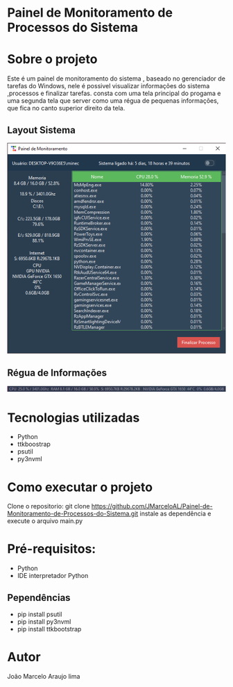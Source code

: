 #  Painel de Monitoramento de Processos do Sistema


# Sobre o projeto

Este é um painel de monitoramento do sistema , baseado no gerenciador de tarefas do Windows, nele é possivel visualizar informações do sistema ,processos e finalizar tarefas.
consta com uma tela principal do progama e uma segunda tela que server como uma régua de pequenas informações, que fica no canto superior direito da tela.


## Layout Sistema
![Tela Principal](https://github.com/JMarceloAL/Painel-de-Monitoramento-de-Processos-do-Sistema/blob/main/assets/screen_1.png?raw=true)
## Régua de Informações
![Régua de Info](https://github.com/JMarceloAL/Painel-de-Monitoramento-de-Processos-do-Sistema/blob/main/assets/screen_2.png?raw=true)


# Tecnologias utilizadas
- Python
- ttkboostrap
- psutil
- py3nvml
# Como executar o projeto
  Clone o repositorio:  git clone https://github.com/JMarceloAL/Painel-de-Monitoramento-de-Processos-do-Sistema.git
  instale as dependência e execute o arquivo main.py
  
# Pré-requisitos: 
-  Python
- IDE interpretador Python
## Pependências
- pip install psutil  
- pip install py3nvml
- pip install ttkbootstrap


# Autor

João Marcelo Araujo lima

